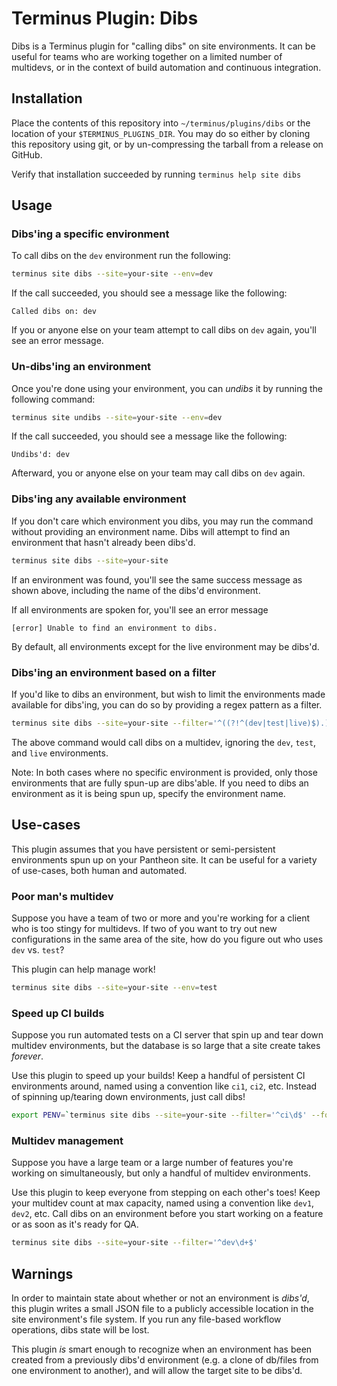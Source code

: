 # Terminus Plugin: Dibs

Dibs is a Terminus plugin for "calling dibs" on site environments. It can be
useful for teams who are working together on a limited number of multidevs, or
in the context of build automation and continuous integration.


## Installation

Place the contents of this repository into `~/terminus/plugins/dibs` or the
location of your `$TERMINUS_PLUGINS_DIR`. You may do so either by cloning this
repository using git, or by un-compressing the tarball from a release on GitHub.

Verify that installation succeeded by running `terminus help site dibs`


## Usage

### Dibs'ing a specific environment

To call dibs on the `dev` environment run the following:

```sh
terminus site dibs --site=your-site --env=dev
```

If the call succeeded, you should see a message like the following:

```
Called dibs on: dev
```

If you or anyone else on your team attempt to call dibs on `dev` again, you'll
see an error message.

### Un-dibs'ing an environment

Once you're done using your environment, you can _undibs_ it by running the
following command:

```sh
terminus site undibs --site=your-site --env=dev
```

If the call succeeded, you should see a message like the following:

```
Undibs'd: dev
```

Afterward, you or anyone else on your team may call dibs on `dev` again.

### Dibs'ing any available environment

If you don't care which environment you dibs, you may run the command without
providing an environment name. Dibs will attempt to find an environment that
hasn't already been dibs'd.

```sh
terminus site dibs --site=your-site
```

If an environment was found, you'll see the same success message as shown above,
including the name of the dibs'd environment.

If all environments are spoken for, you'll see an error message

```
[error] Unable to find an environment to dibs.
```

By default, all environments except for the live environment may be dibs'd.

### Dibs'ing an environment based on a filter

If you'd like to dibs an environment, but wish to limit the environments made
available for dibs'ing, you can do so by providing a regex pattern as a filter.

```sh
terminus site dibs --site=your-site --filter='^((?!^(dev|test|live)$).)*$'
```

The above command would call dibs on a multidev, ignoring the `dev`, `test`, and
`live` environments.

Note: In both cases where no specific environment is provided, only those
environments that are fully spun-up are dibs'able. If you need to dibs an
environment as it is being spun up, specify the environment name.


## Use-cases

This plugin assumes that you have persistent or semi-persistent environments
spun up on your Pantheon site. It can be useful for a variety of use-cases, both
human and automated.

### Poor man's multidev

Suppose you have a team of two or more and you're working for a client who is
too stingy for multidevs. If two of you want to try out new configurations in
the same area of the site, how do you figure out who uses `dev` vs. `test`?

This plugin can help manage work!

```sh
terminus site dibs --site=your-site --env=test
```

### Speed up CI builds

Suppose you run automated tests on a CI server that spin up and tear down
multidev environments, but the database is so large that a site create takes
_forever_.

Use this plugin to speed up your builds! Keep a handful of persistent CI
environments around, named using a convention like `ci1`, `ci2`, etc. Instead of
spinning up/tearing down environments, just call dibs!

```sh
export PENV=`terminus site dibs --site=your-site --filter='^ci\d$' --format=bash`
```

### Multidev management

Suppose you have a large team or a large number of features you're working on
simultaneously, but only a handful of multidev environments.

Use this plugin to keep everyone from stepping on each other's toes! Keep your
multidev count at max capacity, named using a convention like `dev1`, `dev2`,
etc. Call dibs on an environment before you start working on a feature or as
soon as it's ready for QA.

```sh
terminus site dibs --site=your-site --filter='^dev\d+$'
```

## Warnings

In order to maintain state about whether or not an environment is _dibs'd_, this
plugin writes a small JSON file to a publicly accessible location in the site
environment's file system. If you run any file-based workflow operations, dibs
state will be lost.

This plugin _is_ smart enough to recognize when an environment has been created
from a previously dibs'd environment (e.g. a clone of db/files from one
environment to another), and will allow the target site to be dibs'd.
